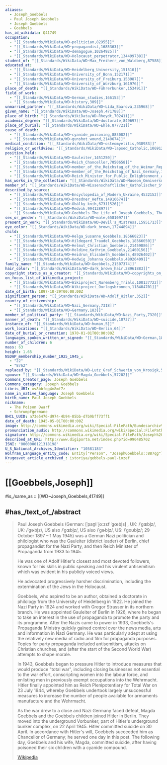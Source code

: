 ```yaml
---
aliases:
  - Joseph_Goebbels
  - Paul Joseph Goebbels
  - Joseph Goebbels
  - Goebbels
has_id_wikidata: Q41749
occupation:
  - "[[_Standards/WikiData/WD~politician,82955]]"
  - "[[_Standards/WikiData/WD~propagandist,1685363]]"
  - "[[_Standards/WikiData/WD~demagogue,10264925]]"
  - "[[_Standards/WikiData/WD~Holocaust_perpetrator,134499738]]"
student_of: "[[_Standards/WikiData/WD~Max_Freiherr_von_Waldberg,87588]]"
educated_at:
  - "[[_Standards/WikiData/WD~Heidelberg_University,151510]]"
  - "[[_Standards/WikiData/WD~University_of_Bonn,152171]]"
  - "[[_Standards/WikiData/WD~University_of_Freiburg,153987]]"
  - "[[_Standards/WikiData/WD~University_of_Würzburg,161976]]"
place_of_death: "[[_Standards/WikiData/WD~Führerbunker,153491]]"
field_of_work:
  - "[[_Standards/WikiData/WD~German_studies,166153]]"
  - "[[_Standards/WikiData/WD~history,309]]"
unmarried_partner: "[[_Standards/WikiData/WD~Lída_Baarová,235968]]"
given_name: "[[_Standards/WikiData/WD~Joseph,471788]]"
place_of_birth: "[[_Standards/WikiData/WD~Rheydt,702411]]"
academic_degree: "[[_Standards/WikiData/WD~doctorate,849697]]"
place_of_burial: "[[_Standards/WikiData/WD~Ehle,877721]]"
cause_of_death:
  - "[[_Standards/WikiData/WD~cyanide_poisoning,883082]]"
  - "[[_Standards/WikiData/WD~gunshot_wound,2140674]]"
medical_condition: "[[_Standards/WikiData/WD~osteomyelitis,938983]]"
religion_or_worldview: "[[_Standards/WikiData/WD~lapsed_Catholic,1069127]]"
position_held:
  - "[[_Standards/WikiData/WD~Gauleiter,1451250]]"
  - "[[_Standards/WikiData/WD~Reich_Chancellor,7050658]]"
  - "[[_Standards/WikiData/WD~member_of_the_Reichstag_of_the_Weimar_Republic,17850767]]"
  - "[[_Standards/WikiData/WD~member_of_the_Reichstag_of_Nazi_Germany,17856046]]"
  - "[[_Standards/WikiData/WD~Reich_Minister_for_Public_Enlightenment_and_Propaganda,104164731]]"
has_works_in_the_collection: "[[_Standards/WikiData/WD~Museon_Omniversum,1954331]]"
member_of: "[[_Standards/WikiData/WD~Wissenschaftlicher_Katholischer_Studentenverein_Unitas_Stolzenfels_zu_Bonn,2536611]]"
described_by_source:
  - "[[_Standards/WikiData/WD~Encyclopedia_of_Modern_Ukraine,4532152]]"
  - "[[_Standards/WikiData/WD~Dresdner_Hefte,14916674]]"
  - "[[_Standards/WikiData/WD~Obálky_knih,67311526]]"
  - "[[_Standards/WikiData/WD~Medvik,99413897]]"
  - "[[_Standards/WikiData/WD~Goebbels_The_Life_of_Joseph_Goebbels,_The_Mephistophelean_Genius_of_Nazi_Propaganda,116779480]]"
sex_or_gender: "[[_Standards/WikiData/WD~male,6581097]]"
present_in_work: "[[_Standards/WikiData/WD~Devil's_Mistress,15951713]]"
eye_color: "[[_Standards/WikiData/WD~dark_brown,17244894]]"
child:
  - "[[_Standards/WikiData/WD~Helga_Susanne_Goebbels,18566023]]"
  - "[[_Standards/WikiData/WD~Hildegard_Traudel_Goebbels,18566050]]"
  - "[[_Standards/WikiData/WD~Helmut_Christian_Goebbels,21459886]]"
  - "[[_Standards/WikiData/WD~Holdine_Kathrin_Goebbels,21460156]]"
  - "[[_Standards/WikiData/WD~Heidrun_Elisabeth_Goebbels,48926402]]"
  - "[[_Standards/WikiData/WD~Hedwig_Johanna_Goebbels,48926409]]"
family_name: "[[_Standards/WikiData/WD~Goebbels,21507374]]"
hair_color: "[[_Standards/WikiData/WD~dark_brown_hair,28961883]]"
copyright_status_as_a_creator: "[[_Standards/WikiData/WD~copyrights_on_works_have_expired,71887839]]"
on_focus_list_of_Wikimedia_project:
  - "[[_Standards/WikiData/WD~Wikiproject_Nuremberg_Trials,100137722]]"
  - "[[_Standards/WikiData/WD~Wikiproject_Oorlogsbronnen,118404701]]"
date_of_birth: 1897-10-29T00:00:00Z
significant_person: "[[_Standards/WikiData/WD~Adolf_Hitler,352]]"
country_of_citizenship:
  - "[[_Standards/WikiData/WD~Nazi_Germany,7318]]"
  - "[[_Standards/WikiData/WD~Germany,183]]"
member_of_political_party: "[[_Standards/WikiData/WD~Nazi_Party,7320]]"
manner_of_death: "[[_Standards/WikiData/WD~suicide,10737]]"
instance_of: "[[_Standards/WikiData/WD~human,5]]"
work_locations: "[[_Standards/WikiData/WD~Berlin,64]]"
date_of_burial_or_cremation: 1970-01-01T00:00:00Z
languages_spoken_written_or_signed: "[[_Standards/WikiData/WD~German,188]]"
number_of_children: 6
mass: 63
height: 1.65
NSDAP_membership_number_1925_1945_:
  - "22"
  - "8762"
replaced_by: "[[_Standards/WikiData/WD~Lutz_Graf_Schwerin_von_Krosigk,57136]]"
spouse: "[[_Standards/WikiData/WD~Magda_Goebbels,57202]]"
Commons_Creator_page: Joseph Goebbels
Commons_category: Joseph Goebbels
Libris_URI: xv8bbfqg4m8mf7z
name_in_native_language: Joseph Goebbels
birth_name: Paul Joseph Goebbels
nickname:
  - The Poison Dwarf
  - Schrumpfgermane
BHCL_UUID: a73e5476-d974-4b94-85bb-d7b9bff73ff1
date_of_death: 1945-05-01T00:00:00Z
image: http://commons.wikimedia.org/wiki/Special:FilePath/Bundesarchiv%20Bild%20146-1968-101-20A%2C%20Joseph%20Goebbels.jpg
pronunciation_audio: http://commons.wikimedia.org/wiki/Special:FilePath/De-Paul%20Joseph%20Goebbels.oga
signature: http://commons.wikimedia.org/wiki/Special:FilePath/Joseph%20Goebbels%20Signature.svg
described_at_URL: http://www.digiporta.net/index.php?id=990485702
ISNI: "0000000121318198"
U_S_National_Archives_Identifier: "10581183"
Wolfram_Language_entity_code: Entity["Person", "JosephGoebbels::887qg"]
Krugosvet_article_archived_: istoriya/gebbels-paul-iozef
---
```


# [[Goebbels,Joseph]] 

#is_/same_as :: [[WD~Joseph_Goebbels,41749]] 

## #has_/text_of_/abstract 

> Paul Joseph Goebbels (German: [ˈpaʊ̯l ˈjoːzɛf ˈɡœbl̩s] , UK: /ˈɡɶbl̩z/, UK: /ˈɡɚbl̩z/, US also /ˈɡɶbl̩z/, US also /ˈɡɚbl̩z/, US: /ˈɡoʊbl̩z/; 29 October 1897 – 1 May 1945) 
> was a German Nazi politician and philologist who was the Gauleiter (district leader) of Berlin, 
> chief propagandist for the Nazi Party, and then Reich Minister of Propaganda from 1933 to 1945. 
> 
> He was one of Adolf Hitler's closest and most devoted followers, 
> known for his skills in public speaking and his virulent antisemitism 
> which was evident in his publicly voiced views. 
> 
> He advocated progressively harsher discrimination, 
> including the extermination of the Jews in the Holocaust.
>
> Goebbels, who aspired to be an author, obtained a doctorate in philology from the University of Heidelberg in 1922. He joined the Nazi Party in 1924 and worked with Gregor Strasser in its northern branch. He was appointed Gauleiter of Berlin in 1926, where he began to take an interest in the use of propaganda to promote the party and its programme. After the Nazis came to power in 1933, Goebbels's Propaganda Ministry quickly gained control over the news media, arts and information in Nazi Germany. He was particularly adept at using the relatively new media of radio and film for propaganda purposes. Topics for party propaganda included antisemitism, attacks on Christian churches, and (after the start of the Second World War) attempts to shape morale.
>
> In 1943, Goebbels began to pressure Hitler to introduce measures that would produce "total war", including closing businesses not essential to the war effort, conscripting women into the labour force, and enlisting men in previously exempt occupations into the Wehrmacht. Hitler finally appointed him as Reich Plenipotentiary for Total War on 23 July 1944, whereby Goebbels undertook largely unsuccessful measures to increase the number of people available for armaments manufacture and the Wehrmacht.
>
> As the war drew to a close and Nazi Germany faced defeat, Magda Goebbels and the Goebbels children joined Hitler in Berlin. They moved into the underground Vorbunker, part of Hitler's underground bunker complex, on 22 April 1945. Hitler committed suicide on 30 April. In accordance with Hitler's will, Goebbels succeeded him as Chancellor of Germany; he served one day in this post. The following day, Goebbels and his wife, Magda, committed suicide, after having poisoned their six children with a cyanide compound.
>
> [Wikipedia](https://en.wikipedia.org/wiki/Joseph%20Goebbels) 

